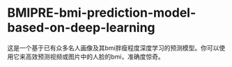 # BMIPRE-bmi-prediction-model-based-on-deep-learning
这是一个基于已有众多名人画像及其bmi胖瘦程度深度学习的预测模型。你可以使用它来高效预测视频或图片中的人脸的bmi，准确度惊奇。
